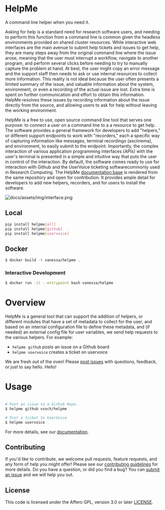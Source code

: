 # HelpMe

A command line helper when you need it.

Asking for help is a standard need for research software users, and needing to perform this function from a command line is common given the headless environments provided on shared cluster resources.  While interactive web interfaces are the main avenue to submit help tickets and issues to get help, they are many steps away from the original command line where the issue arose, meaning that the user must interrupt a workflow, navigate to another program, and perform several clicks before needing to try to manually capture the problem at hand. At best, the user might copy an error message and the support staff then needs to ask or use internal resources to collect more information. This reality is not ideal because the user often presents a limited summary of the issue, and valuable information about the system, environment, or even a recording of the actual issue are lost. Extra time is spent on further communication and effort to obtain this information. HelpMe resolves these issues by recording information about the issue directly from the source, and allowing users to ask for help without leaving the working environment.

HelpMe is a free to use, open source command line tool that serves one purpose: to connect a user on a command line to a a resource to get help. The software provides a general framework for developers to add "helpers," or different support endpoints to work with "recorders," each a specific way of capturing information like messages, terminal recordings (asciinema), and environment, to easily submit to the endpoint. Importantly, the complex interaction of various application programming interfaces (APIs) with the user's terminal is presented in a simple and intuitive way that puts the user in control of the interaction. By default, the software comes ready to use for interaction with Github and the UserVoice ticketing softwarecommonly used in Research Computing.  The HelpMe [documentation base](https://vsoch.github.io/helpme) is rendered from the same repository and open for contribution. It provides ample detail for developers to add new helpers, recorders, and for users to install the software.

![docs/assets/img/interface.png](docs/assets/img/interface.png)

## Local

```bash
pip install helpme[all]
pip install helpme[github]
pip install helpme[uservoice]
```

## Docker

```bash
$ docker build -t vanessa/helpme .
```

### Interactive Development

```bash
$ docker run -it --entrypoint bash vanessa/helpme
```

# Overview

HelpMe is a general tool that can support the addition of helpers, or different
modules that have a set of metadata to collect for the user, and based on an internal
configuration file to define these metadata, and (if needed) an external config file
for user variables, we send help requests to the various helpers. For example:

 - `helpme github` posts an issue on a Github board
 - `helpme uservoice` creates a ticket on uservoice

We are fresh out of the oven! Please [post issues](https://www.github.com/vsoch/helpme/issues)
with questions, feedback, or just to say hello. Hello!

# Usage

```bash

# Post an issue to a Github Repo.
$ helpme github vsoch/helpme

# Post a ticket to UserVoice
$ helpme uservoice
```

For more details, see our [documentation](https://vsoch.github.io/helpme).

## Contributing

If you'd like to contribute, we welcome pull requests, feature requests, and any form of help you
might offer! Please see our [contributing guidelines](.github/CONTRIBUTING.md) for more details. Do you
have a question, or did you find a bug? You can [submit an issue](https://www.github.com/vsoch/helpme/issues)
and we will help you out.

## License

This code is licensed under the Affero GPL, version 3.0 or later [LICENSE](LICENSE).

